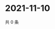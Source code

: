 # 2021-11-10

共 0 条

<!-- BEGIN WEIBO -->
<!-- 最后更新时间 Wed Nov 10 2021 05:12:29 GMT+0800 (China Standard Time) -->

<!-- END WEIBO -->
